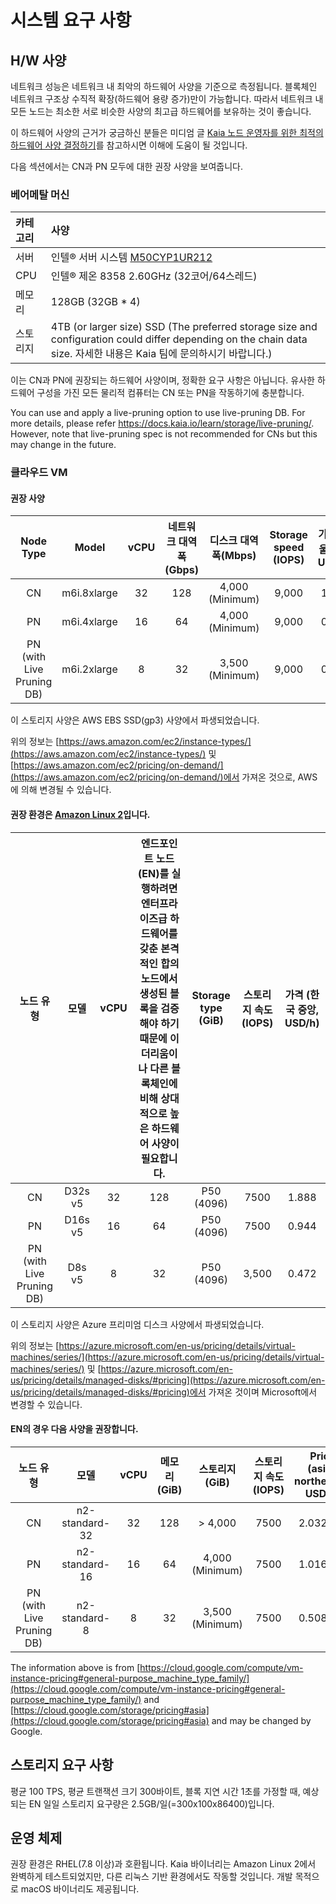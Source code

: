 # 시스템 요구 사항

## H/W 사양 <a id="h-w-specification"></a>

네트워크 성능은 네트워크 내 최악의 하드웨어 사양을 기준으로 측정됩니다. 블록체인 네트워크 구조상 수직적 확장(하드웨어 용량 증가)만이 가능합니다. 따라서 네트워크 내 모든 노드는 최소한 서로 비슷한 사양의 최고급 하드웨어를 보유하는 것이 좋습니다.

이 하드웨어 사양의 근거가 궁금하신 분들은 미디엄 글 [Kaia 노드 운영자를 위한 최적의 하드웨어 사양 결정하기](https://klaytn.foundation/node-operator-optimal-specs/)를 참고하시면 이해에 도움이 될 것입니다.

다음 섹션에서는 CN과 PN 모두에 대한 권장 사양을 보여줍니다.

### 베어메탈 머신 <a id="bare-metal-machine"></a>

| 카테고리 | 사양                                                                                                                                                                                                                       |
| :--- | :----------------------------------------------------------------------------------------------------------------------------------------------------------------------------------------------------------------------- |
| 서버   | 인텔® 서버 시스템 [M50CYP1UR212](https://www.intel.sg/content/www/xa/en/products/sku/214842/intel-server-system-m50cyp1ur212/specifications.html)                                                                               |
| CPU  | 인텔® 제온 8358 2.60GHz (32코어/64스레드)                                                                                                                                                      |
| 메모리  | 128GB (32GB \* 4)                                                                                                                                                                                     |
| 스토리지 | 4TB (or larger size) SSD (The preferred storage size and configuration could differ depending on the chain data size. 자세한 내용은 Kaia 팀에 문의하시기 바랍니다.) |

이는 CN과 PN에 권장되는 하드웨어 사양이며, 정확한 요구 사항은 아닙니다. 유사한 하드웨어 구성을 가진 모든 물리적 컴퓨터는 CN 또는 PN을 작동하기에 충분합니다.

You can use and apply a live-pruning option to use live-pruning DB. For more details, please refer https://docs.kaia.io/learn/storage/live-pruning/. However, note that live-pruning spec is not recommended for CNs but this may change in the future.

### 클라우드 VM <a id="cloud-vm"></a>

#### 권장 사양 <a id="recommended-specification-based-on-aws"></a>

|                   Node Type                  |            Model            | vCPU | 네트워크 대역폭(Gbps) |  디스크 대역폭(Mbps)  | Storage speed (IOPS) | 가격 (서울 지역, USD/h) |
| :------------------------------------------: | :-------------------------: | :--: | :-------------------------------: | :--------------------------------: | :-------------------------------------: | :----------------------------------: |
|                      CN                      | m6i.8xlarge |  32  |                128                | 4,000 (Minimum) |                  9,000                  |         1.888        |
|                      PN                      | m6i.4xlarge |  16  |                 64                | 4,000 (Minimum) |                  9,000                  |         0.944        |
| PN (with Live Pruning DB) | m6i.2xlarge |   8  |                 32                | 3,500 (Minimum) |                  9,000                  |         0.472        |

이 스토리지 사양은 AWS EBS SSD(gp3) 사양에서 파생되었습니다.

위의 정보는 [https://aws.amazon.com/ec2/instance-types/](https://aws.amazon.com/ec2/instance-types/) 및 [https://aws.amazon.com/ec2/pricing/on-demand/](https://aws.amazon.com/ec2/pricing/on-demand/)에서 가져온 것으로, AWS에 의해 변경될 수 있습니다.

#### 권장 환경은 [Amazon Linux 2](https://aws.amazon.com/ko/about-aws/whats-new/2017/12/introducing-amazon-linux-2/)입니다.

|                     노드 유형                    |    모델   | vCPU | 엔드포인트 노드(EN)를 실행하려면 엔터프라이즈급 하드웨어를 갖춘 본격적인 합의 노드에서 생성된 블록을 검증해야 하기 때문에 이더리움이나 다른 블록체인에 비해 상대적으로 높은 하드웨어 사양이 필요합니다. | Storage type (GiB) | 스토리지 속도 (IOPS) | 가격 (한국 중앙, USD/h) |
| :------------------------------------------: | :-----: | :--: | :--------------------------------------------------------------------------------------------------------------------------------------------------: | :-----------------------------------: | :-------------------------------: | :----------------------------------: |
|                      CN                      | D32s v5 |  32  |                                                                          128                                                                         |     P50 (4096)     |                7500               |         1.888        |
|                      PN                      | D16s v5 |  16  |                                                                          64                                                                          |     P50 (4096)     |                7500               |         0.944        |
| PN (with Live Pruning DB) |  D8s v5 |   8  |                                                                          32                                                                          |     P50 (4096)     |               3,500               |         0.472        |

이 스토리지 사양은 Azure 프리미엄 디스크 사양에서 파생되었습니다.

위의 정보는 [https://azure.microsoft.com/en-us/pricing/details/virtual-machines/series/](https://azure.microsoft.com/en-us/pricing/details/virtual-machines/series/) 및 [https://azure.microsoft.com/en-us/pricing/details/managed-disks/#pricing](https://azure.microsoft.com/en-us/pricing/details/managed-disks/#pricing)에서 가져온 것이며 Microsoft에서 변경할 수 있습니다.

#### EN의 경우 다음 사양을 권장합니다.

|                     노드 유형                    |       모델       | vCPU | 메모리(GiB) |    스토리지(GiB)    | 스토리지 속도 (IOPS) | Price (asia-northeast3, USD/h) |
| :------------------------------------------: | :------------: | :--: | :-------------------------: | :--------------------------------: | :-------------------------------: | :-----------------------------------------------: |
|                      CN                      | n2-standard-32 |  32  |             128             |               > 4,000              |                7500               |              2.032486             |
|                      PN                      | n2-standard-16 |  16  |              64             | 4,000 (Minimum) |                7500               |              1.016243             |
| PN (with Live Pruning DB) |  n2-standard-8 |   8  |              32             | 3,500 (Minimum) |                7500               |              0.508121             |

The information above is from [https://cloud.google.com/compute/vm-instance-pricing#general-purpose_machine_type_family/](https://cloud.google.com/compute/vm-instance-pricing#general-purpose_machine_type_family/) and [https://cloud.google.com/storage/pricing#asia](https://cloud.google.com/storage/pricing#asia) and may be changed by Google.

## 스토리지 요구 사항 <a id="storage-requirements"></a>

평균 100 TPS, 평균 트랜잭션 크기 300바이트, 블록 지연 시간 1초를 가정할 때, 예상되는 EN 일일 스토리지 요구량은 2.5GB/일(=300x100x86400)입니다.

## 운영 체제 <a id="operating-system"></a>

권장 환경은 RHEL(7.8 이상)과 호환됩니다.
Kaia 바이너리는 Amazon Linux 2에서 완벽하게 테스트되었지만, 다른 리눅스 기반 환경에서도 작동할 것입니다. 개발 목적으로 macOS 바이너리도 제공됩니다.
